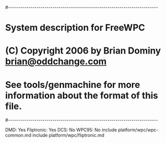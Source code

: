 #--------------------------------------------------------------------------
# System description for FreeWPC
# (C) Copyright 2006 by Brian Dominy <brian@oddchange.com>
#
# See tools/genmachine for more information about the format of this file.
#--------------------------------------------------------------------------

DMD: Yes
Fliptronic: Yes
DCS: No
WPC95: No
include platform/wpc/wpc-common.md
include platform/wpc/fliptronic.md
